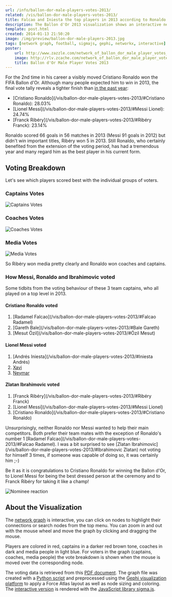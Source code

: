 ```yaml
---
url: /info/ballon-dor-male-players-votes-2013/
related: /vis/ballon-dor-male-players-votes-2013/
title: Falcao and Iniesta the top players in 2013 according to Ronaldo and Messi
description: The Ballon d'Or 2013 visualization shows an interactive network graph of voters and voted football players related based on votes cast for the male FIFA Ballon d'Or award in 2013.
template: post.html
created: 2014-01-13 21:50:20
image: /img/preview/ballon-dor-male-players-2013.jpg
tags: [network graph, football, sigmajs, gephi, networkx, interactive]
poster:
    url: http://www.zazzle.com/network_of_ballon_dor_male_player_votes_2013-228455213938688762?rf=238355915198956003&tc=xpdt
    image: http://rlv.zcache.com/network_of_ballon_dor_male_player_votes_2013-r3413174277e848dcbc46d82fabba9097_b02_8byvr_325.jpg
    title: Ballon d'Or Male Player Votes 2013
---
```

For the 2nd time in his career a visibly moved Cristiano Ronaldo won the FIFA Ballon d'Or. Although many people expected him to win in 2013, the final vote tally reveals a tighter finish than [in the past year](/info/ballon-dor-votes-2012/):

- [Cristiano Ronaldo](/vis/ballon-dor-male-players-votes-2013/#Cristiano Ronaldo): 28.03%
- [Lionel Messi](/vis/ballon-dor-male-players-votes-2013/#Messi Lionel): 24.74%
- [Franck Ribéry](/vis/ballon-dor-male-players-votes-2013/#Ribéry Franck): 23.14%

Ronaldo scored 66 goals in 56 matches in 2013 (Messi 91 goals in 2012) but didn't win important titles, Ribéry won 5 in 2013. Still Ronaldo, who certainly benefited from the extension of the voting period, has had a tremendous year and many regard him as the best player in his current form.

## Voting Breakdown

Let's see which players scored best with the individual groups of voters.

### Captains Votes

![Captains Votes](http://i.imgur.com/QwiuyIH.png)

### Coaches Votes

![Coaches Votes](http://i.imgur.com/VHsclQH.png)

### Media Votes

![Media Votes](http://i.imgur.com/xnaU15V.png)

So Ribéry won media pretty clearly and Ronaldo won coaches and captains.

### How Messi, Ronaldo and Ibrahimovic voted

Some tidbits from the voting behaviour of these 3 team captains, who all played on a top level in 2013.

#### Cristiano Ronaldo voted

1. [Radamel Falcao](/vis/ballon-dor-male-players-votes-2013/#Falcao Radamel)
2. [Gareth Bale](/vis/ballon-dor-male-players-votes-2013/#Bale Gareth)
3. [Mesut Özil](/vis/ballon-dor-male-players-votes-2013/#Özil Mesut)

#### Lionel Messi voted

1. [Andrés Iniesta](/vis/ballon-dor-male-players-votes-2013/#Iniesta Andrés)
2. [Xavi](/vis/ballon-dor-male-players-votes-2013/#Xavi)
3. [Neymar](/vis/ballon-dor-male-players-votes-2013/#Neymar)

#### Zlatan Ibrahimovic voted

1. [Franck Ribéry](/vis/ballon-dor-male-players-votes-2013/#Ribéry Franck)
2. [Lionel Messi](/vis/ballon-dor-male-players-votes-2013/#Messi Lionel)
3. [Cristiano Ronaldo](/vis/ballon-dor-male-players-votes-2013/#Cristiano Ronaldo)

Unsurprisingly, neither Ronaldo nor Messi wanted to help their main competitors. Both prefer their team mates with the exception of Ronaldo's number 1 [Radamel Falcao](/vis/ballon-dor-male-players-votes-2013/#Falcao Radamel). I was a bit surprised to see [Zlatan Ibrahimovic](/vis/ballon-dor-male-players-votes-2013/#Ibrahimovic Zlatan) not voting for himself 3 times, if someone was capable of doing so, it was certainly him ;-)

Be it as it is congratulations to Cristiano Ronaldo for winning the Ballon d'Or, to Lionel Messi for being the best dressed person at the ceremony and to Franck Ribéry for taking it like a champ!

![Nominee reaction](http://i.imgur.com/1FguU6p.jpg)

## About the Visualization

The [network graph](/vis/ballon-dor-male-players-votes-2013/) is interactive, you can click on nodes to highlight their connections or search nodes from the top menu. You can zoom in and out with the mouse wheel and move the graph by clicking and dragging the mouse.

Players are colored in red, captains in a darker red brown tone, coaches in dark and media people in light blue. For voters in the graph (captains, coaches, media people) the vote breakdown is shown when the mouse is moved over the corresponding node.

The voting data is retrieved from this [PDF document](http://www.fifa.com/mm/document/ballond%27or/playeroftheyear%28men%29/02/26/02/68/fboaward_menplayer2013_neutral.pdf). The graph file was created with a [Python script](https://github.com/exploringdata/ballon-dor-votes-2013) and preprocessed using the [Gephi visualization platform](https://gephi.org/) to apply a Force Atlas layout as well as node sizing and coloring. The [interactive version](/vis/ballon-dor-male-players-votes-2013/) is rendered with the [JavaScript library sigma.js](http://sigmajs.org/).